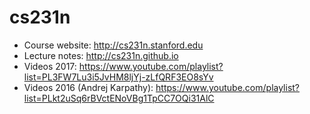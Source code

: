 # cs231n
* Course website: http://cs231n.stanford.edu
* Lecture notes: http://cs231n.github.io
* Videos 2017: https://www.youtube.com/playlist?list=PL3FW7Lu3i5JvHM8ljYj-zLfQRF3EO8sYv
* Videos 2016 (Andrej Karpathy): https://www.youtube.com/playlist?list=PLkt2uSq6rBVctENoVBg1TpCC7OQi31AlC
